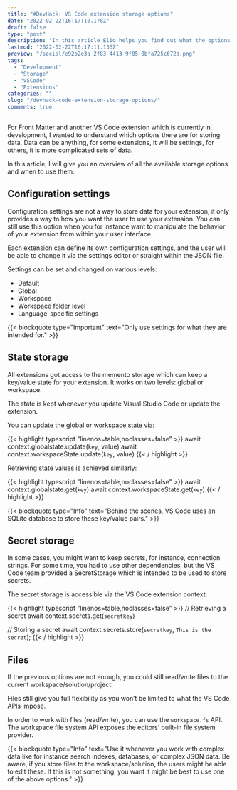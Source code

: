 ```yaml
---
title: "#DevHack: VS Code extension storage options"
date: "2022-02-22T16:17:10.178Z"
draft: false
type: "post"
description: "In this article Elio helps you find out what the options of data storage are in Visual Studio code an which one to use in which circumstances."
lastmod: "2022-02-22T16:17:11.136Z"
preview: "/social/e92b2e3a-2f83-4413-9f85-0bfa725c672d.png"
tags:
  - "Development"
  - "Storage"
  - "VSCode"
  - "Extensions"
categories: ""
slug: "/devhack-code-extension-storage-options/"
comments: true
---
```


For Front Matter and another VS Code extension which is currently in development, I wanted to understand which options there are for storing data. Data can be anything, for some extensions, it will be settings, for others, it is more complicated sets of data.

In this article, I will give you an overview of all the available storage options and when to use them.

## Configuration settings

Configuration settings are not a way to store data for your extension, it only provides a way to how you want the user to use your extension. You can still use this option when you for instance want to manipulate the behavior of your extension from within your user interface.

Each extension can define its own configuration settings, and the user will be able to change it via the settings editor or straight within the JSON file.

Settings can be set and changed on various levels:

-	Default
-	Global
-	Workspace
-	Workspace folder level
-	Language-specific settings

{{< blockquote type="Important" text="Only use settings for what they are intended for." >}} 

## State storage

All extensions got access to the memento storage which can keep a key/value state for your extension. It works on two levels: global or workspace.

The state is kept whenever you update Visual Studio Code or update the extension.

You can update the global or workspace state via:

{{< highlight typescript "linenos=table,noclasses=false" >}}
await context.globalstate.update(`key`, value)
await context.workspaceState.update(`key`, value)
{{< / highlight >}}

Retrieving state values is achieved similarly:

{{< highlight typescript "linenos=table,noclasses=false" >}}
await context.globalstate.get(`key`)
await context.workspaceState.get(`key`)
{{< / highlight >}}

{{< blockquote type="Info" text="Behind the scenes, VS Code uses an SQLite database to store these key/value pairs." >}}

## Secret storage

In some cases, you might want to keep secrets, for instance, connection strings. For some time, you had to use other dependencies, but the VS Code team provided a SecretStorage which is intended to be used to store secrets.

The secret storage is accessible via the VS Code extension context:

{{< highlight typescript "linenos=table,noclasses=false" >}}
// Retrieving a secret
await context.secrets.get(`secretkey`)

// Storing a secret
await context.secrets.store(`secretkey`, `This is the secret`);
{{< / highlight >}}

## Files

If the previous options are not enough, you could still read/write files to the current workspace/solution/project.

Files still give you full flexibility as you won’t be limited to what the VS Code APIs impose. 

In order to work with files (read/write), you can use the `workspace.fs` API. The workspace file system API exposes the editors’ built-in file system provider.

{{< blockquote type="Info" text="Use it whenever you work with complex data like for instance search indexes, databases, or complex JSON data. Be aware, if you store files to the workspace/solution, the users might be able to edit these. If this is not something, you want it might be best to use one of the above options." >}}
